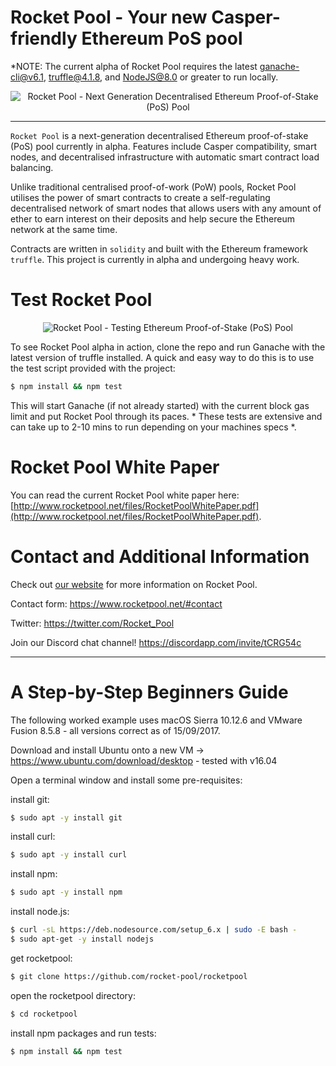 # Rocket Pool - Your new Casper-friendly Ethereum PoS pool

*NOTE: The current alpha of Rocket Pool requires the latest [ganache-cli@v6.1](https://github.com/trufflesuite/ganache-cli), [truffle@4.1.8](https://github.com/trufflesuite/truffle), and [NodeJS@8.0](https://nodejs.org/en/download/package-manager/) or greater to run locally.

<p align="center">
  <img src="https://raw.githubusercontent.com/rocket-pool/rocketpool/master/images/rocket-pool-logo.png?raw=true" alt="Rocket Pool - Next Generation Decentralised Ethereum Proof-of-Stake (PoS) Pool"/>
</p>

---

`Rocket Pool` is a next-generation decentralised Ethereum proof-of-stake (PoS) pool currently in alpha. Features include Casper compatibility, smart nodes, and decentralised infrastructure with automatic smart contract load balancing.

Unlike traditional centralised proof-of-work (PoW) pools, Rocket Pool utilises the power of smart contracts to create a self-regulating decentralised network of smart nodes that allows users with any amount of ether to earn interest on their deposits and help secure the Ethereum network at the same time.

Contracts are written in `solidity` and built with the Ethereum framework `truffle`. This project is currently in alpha and undergoing heavy work.

# Test Rocket Pool

<p align="center">
  <img src="https://raw.githubusercontent.com/rocket-pool/rocketpool/master/images/rocket-pool-casper-pos-test.png?raw=true" alt="Rocket Pool - Testing Ethereum Proof-of-Stake (PoS) Pool"/>
</p>

To see Rocket Pool alpha in action, clone the repo and run Ganache with the latest version of truffle installed. A quick and easy way to do this is to use the test script provided with the project:
```bash
$ npm install && npm test
```
This will start Ganache (if not already started) with the current block gas limit and put Rocket Pool through its paces. * These tests are extensive and can take up to 2-10 mins to run depending on your machines specs *.

# Rocket Pool White Paper

You can read the current Rocket Pool white paper here: [http://www.rocketpool.net/files/RocketPoolWhitePaper.pdf](http://www.rocketpool.net/files/RocketPoolWhitePaper.pdf).

# Contact and Additional Information

Check out [our website](http://www.rocketpool.net) for more information on Rocket Pool.

Contact form: https://www.rocketpool.net/#contact

Twitter: https://twitter.com/Rocket_Pool

Join our Discord chat channel! https://discordapp.com/invite/tCRG54c

---

# A Step-by-Step Beginners Guide

The following worked example uses macOS Sierra 10.12.6 and VMware Fusion 8.5.8 - all versions correct as of 15/09/2017.

Download and install Ubuntu onto a new VM -> https://www.ubuntu.com/download/desktop - tested with v16.04

Open a terminal window and install some pre-requisites:

install git:
```bash
$ sudo apt -y install git
```
install curl:  
```bash
$ sudo apt -y install curl
```
install npm:
```bash
$ sudo apt -y install npm
```
install node.js:
```bash
$ curl -sL https://deb.nodesource.com/setup_6.x | sudo -E bash -
$ sudo apt-get -y install nodejs
```
get rocketpool:
```bash
$ git clone https://github.com/rocket-pool/rocketpool
```
open the rocketpool directory:
```bash
$ cd rocketpool
```
install npm packages and run tests:
```bash
$ npm install && npm test
```
